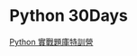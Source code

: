 # Python 30Days

[Python 實戰題庫特訓營](https://www.cupoy.com/marathon/000001795E86AAA6000000016375706F795F72656C656173654355)
